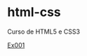 # html-css
 Curso de HTML5 e CSS3

<a href="https://danielmelo07.github.io/html-css/exercícios/ex001/index.html">Ex001<a>